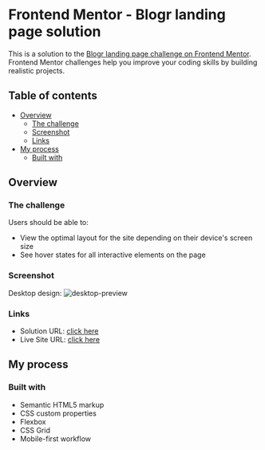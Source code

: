 # Frontend Mentor - Blogr landing page solution

This is a solution to the [Blogr landing page challenge on Frontend Mentor](https://www.frontendmentor.io/challenges/blogr-landing-page-EX2RLAApP). Frontend Mentor challenges help you improve your coding skills by building realistic projects. 

## Table of contents

- [Overview](#overview)
  - [The challenge](#the-challenge)
  - [Screenshot](#screenshot)
  - [Links](#links)
- [My process](#my-process)
  - [Built with](#built-with)


## Overview

### The challenge

Users should be able to:

- View the optimal layout for the site depending on their device's screen size
- See hover states for all interactive elements on the page

### Screenshot
Desktop design:
![desktop-preview](https://user-images.githubusercontent.com/48177682/133260326-afce266f-f78a-4dac-bbdb-30f624bf1394.jpg)


### Links

- Solution URL: [click here](https://github.com/nobel10122025/blogr-landing-page)
- Live Site URL: [click here](https://nobel10122025.github.io/blogr-landing-page/index.html)

## My process

### Built with

- Semantic HTML5 markup
- CSS custom properties
- Flexbox
- CSS Grid
- Mobile-first workflow
